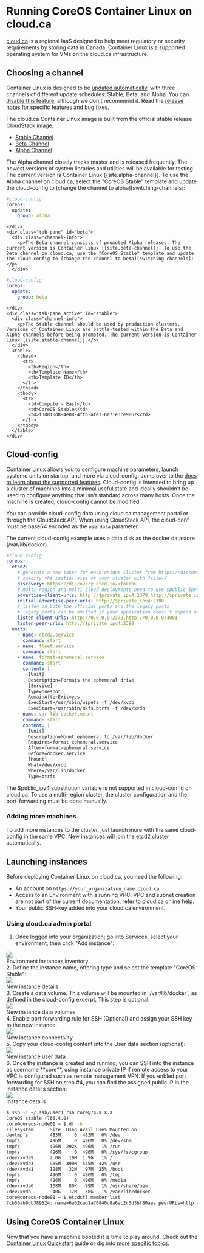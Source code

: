 # Running CoreOS Container Linux on cloud.ca

[cloud.ca](http://www.cloud.ca) is a regional IaaS designed to help meet regulatory or security requirements by storing data in Canada. Container Linux is a supported operating system for VMs on the cloud.ca infrastructure.


## Choosing a channel

Container Linux is designed to be [updated automatically][update-docs], with three channels of different update schedules: Stable, Beta, and Alpha. You can [disable this feature][reboot-docs], although we don't recommend it. Read the [release notes][release-notes] for specific features and bug fixes.

The cloud.ca Container Linux image is built from the official stable release CloudStack image.

<div id="cca-images">
  <ul class="nav nav-tabs">
    <li class="active"><a href="#stable" data-toggle="tab">Stable Channel</a></li>
    <li><a href="#beta" data-toggle="tab">Beta Channel</a></li>
    <li><a href="#alpha" data-toggle="tab">Alpha Channel</a></li>
  </ul>
  <div class="tab-content coreos-docs-image-table">
    <div class="tab-pane" id="alpha">
      <div class="channel-info">
        <p>The Alpha channel closely tracks master and is released frequently. The newest versions of system libraries and utilities will be available for testing. The current version is Container Linux {{site.alpha-channel}}. To use the Alpha channel on cloud.ca, select the "CoreOS Stable" template and update the cloud-config to [change the channel to alpha][switching-channels]:</p>
      </div>

```yaml
#cloud-config
coreos:
  update:
    group: alpha
```

    </div>
    <div class="tab-pane" id="beta">
      <div class="channel-info">
        <p>The Beta channel consists of promoted Alpha releases. The current version is Container Linux {{site.beta-channel}}. To use the Beta channel on cloud.ca, use the "CoreOS Stable" template and update the cloud-config to [change the channel to beta][switching-channels]: </p>
      </div>

```yaml
#cloud-config
coreos:
  update:
    group: beta
```

    </div>
    <div class="tab-pane active" id="stable">
      <div class="channel-info">
        <p>The Stable channel should be used by production clusters. Versions of Container Linux are battle-tested within the Beta and Alpha channels before being promoted. The current version is Container Linux {{site.stable-channel}}.</p>
      </div>
      <table>
        <thead>
          <tr>
            <th>Region</th>
            <th>Template Name</th>
            <th>Template ID</th>
          </tr>
        </thead>
        <tbody>
          <tr>
            <td>Compute - East</td>
            <td>CoreOS Stable</td>
            <td>f3d810d8-4e08-4ffb-afe3-6a71e3ce9062</td>
          </tr>
        </tbody>
      </table>
    </div>
  </div>
</div>



## Cloud-config

Container Linux allows you to configure machine parameters, launch systemd units on startup, and more via cloud-config. Jump over to the [docs to learn about the supported features][cloud-config-docs]. Cloud-config is intended to bring up a cluster of machines into a minimal useful state and ideally shouldn't be used to configure anything that isn't standard across many hosts. Once the machine is created, cloud-config cannot be modified.

You can provide cloud-config data using cloud.ca management portal or through the CloudStack API. When using CloudStack API, the cloud-conf must be base64 encoded as the `userdata` parameter.

The current cloud-config example uses a data disk as the docker datastore (/var/lib/docker).


```yaml
#cloud-config
coreos:
  etcd2:
    # generate a new token for each unique cluster from https://discovery.etcd.io/new?size=3
    # specify the initial size of your cluster with ?size=X
    discovery: https://discovery.etcd.io/<token>
    # multi-region and multi-cloud deployments need to use $public_ipv4
    advertise-client-urls: http://$private_ipv4:2379,http://$private_ipv4:4001
    initial-advertise-peer-urls: http://$private_ipv4:2380
    # listen on both the official ports and the legacy ports
    # legacy ports can be omitted if your application doesn't depend on them
    listen-client-urls: http://0.0.0.0:2379,http://0.0.0.0:4001
    listen-peer-urls: http://$private_ipv4:2380
  units:
    - name: etcd2.service
      command: start
    - name: fleet.service
      command: start
    - name: format-ephemeral.service
      command: start
      content: |
        [Unit]
        Description=Formats the ephemeral drive
        [Service]
        Type=oneshot
        RemainAfterExit=yes
        ExecStart=/usr/sbin/wipefs -f /dev/xvdb
        ExecStart=/usr/sbin/mkfs.btrfs -f /dev/xvdb
    - name: var-lib-docker.mount
      command: start
      content: |
        [Unit]
        Description=Mount ephemeral to /var/lib/docker
        Requires=format-ephemeral.service
        After=format-ephemeral.service
        Before=docker.service
        [Mount]
        What=/dev/xvdb
        Where=/var/lib/docker
        Type=btrfs
```

The $public_ipv4 substitution variable is not supported in cloud-config on cloud.ca. To use a multi-region cluster, the cluster configuration and the port-forwarding must be done manually.


### Adding more machines

To add more instances to the cluster, just launch more with the same cloud-config in the same VPC. New instances will join the etcd2 cluster automatically.


## Launching instances

Before deploying Container Linux on cloud.ca, you need the following:

* An account on `https://your_organization_name.cloud.ca`.
* Access to an Environment with a running VPC. VPC and subnet creation are not
  part of the current documentation, refer to cloud.ca online help.
* Your public SSH-key added into your cloud.ca environment.


### Using cloud.ca admin portal

1. Once logged into your organization; go into Services, select your environment,
   then click "Add instance":
<div class="row">
  <div class="col-lg-8 col-md-10 col-sm-8 col-xs-12">
    <img src="img/cloudca-addinstance.png" class="screenshot" />
    <div class="caption">Environment instances inventory</div>
  </div>
</div>
2. Define the instance name, offering type and select the template "CoreOS Stable":
<div class="row">
  <div class="col-lg-8 col-md-10 col-sm-8 col-xs-12">
    <img src="img/cloudca-addinstance_step1.png" class="screenshot" />
    <div class="caption">New instance details</div>
  </div>
</div>
3. Create a data volume. This volume will be mounted in `/var/lib/docker`, as defined in the cloud-config excerpt. This step is optional:
<div class="row">
  <div class="col-lg-8 col-md-10 col-sm-8 col-xs-12">
    <img src="img/cloudca-addinstance_step2.png" class="screenshot" />
    <div class="caption">New instance data volumes</div>
  </div>
</div>
4. Enable port forwarding rule for SSH (Optional) and assign your SSH key to the new instance:
<div class="row">
  <div class="col-lg-8 col-md-10 col-sm-8 col-xs-12">
    <img src="img/cloudca-addinstance_step3.png" class="screenshot" />
    <div class="caption">New instance connectivity</div>
  </div>
</div>
5. Copy your cloud-config content into the User data section (optional):
<div class="row">
  <div class="col-lg-8 col-md-10 col-sm-8 col-xs-12">
    <img src="img/cloudca-addinstance_step4.png" class="screenshot" />
    <div class="caption">New instance user data</div>
  </div>
</div>
6. Once the instance is created and running, you can SSH into the instance as username **core**, using instance private IP if remote access to your VPC is configured such as remote management VPN. If you enbled port forwarding for SSH on step #4, you can find the assigned public IP in the instance details section:
<div class="row">
  <div class="col-lg-8 col-md-10 col-sm-8 col-xs-12">
    <img src="img/cloudca-instance_detail.png" class="screenshot" />
    <div class="caption">Instance details</div>
  </div>
</div>

```sh
$ ssh -i ~/.ssh/user1_rsa core@74.X.X.X
CoreOS stable (766.4.0)
core@coreos-node01 ~ $ df -h
Filesystem      Size  Used Avail Use% Mounted on
devtmpfs        483M     0  483M   0% /dev
tmpfs           496M     0  496M   0% /dev/shm
tmpfs           496M  292K  496M   1% /run
tmpfs           496M     0  496M   0% /sys/fs/cgroup
/dev/xvda9      2.0G   19M  1.9G   1% /
/dev/xvda3      985M  390M  545M  42% /usr
/dev/xvda1      128M   32M   97M  25% /boot
tmpfs           496M     0  496M   0% /tmp
tmpfs           496M     0  496M   0% /media
/dev/xvda6      108M   80K   99M   1% /usr/share/oem
/dev/xvdb        40G   17M   38G   1% /var/lib/docker
core@coreos-node01 ~ $ etcdctl member list
7cb50ab9db389524: name=6a02cad1a70840d8a6ac2c5d3bf80aea peerURLs=http://10.151.68.222:2380 clientURLs=http://10.151.68.222:2379,http://10.151.68.222:4001
```

## Using CoreOS Container Linux

Now that you have a machine booted it is time to play around. Check out the [Container Linux Quickstart][quick-start] guide or dig into [more specific topics][docs].


[update-docs]: https://coreos.com/why/#updates
[reboot-docs]: update-strategies.md
[switching-channels]: switching-channels.md
[release-notes]: https://coreos.com/releases
[cloud-config-docs]: https://github.com/coreos/coreos-cloudinit/blob/master/Documentation/cloud-config.md
[quick-start]: quickstart.md
[docs]: https://coreos.com/docs
